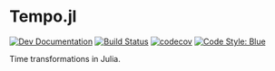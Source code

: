 # Tempo.jl

[![Dev Documentation](https://img.shields.io/badge/docs-dev-blue.svg)](https://juliaspacemissiondesign.github.io/Tempo.jl/dev/) 
[![Build Status](https://github.com/JuliaSpaceMissionDesign/Tempo.jl/actions/workflows/ci.yml/badge.svg?branch=main)](https://github.com/JuliaSpaceMissionDesign/Tempo.jl/actions/workflows/ci.yml)
[![codecov](https://codecov.io/gh/JuliaSpaceMissionDesign/Tempo.jl/branch/main/graph/badge.svg?token=3SJCV229XX)](https://codecov.io/gh/JuliaSpaceMissionDesign/Tempo.jl)
[![Code Style: Blue](https://img.shields.io/badge/code%20style-blue-4495d1.svg)](https://github.com/invenia/BlueStyle)

Time transformations in Julia.
